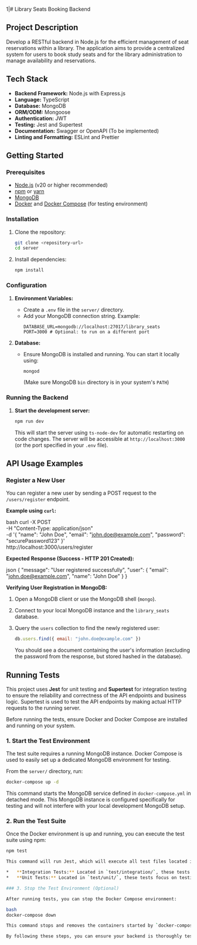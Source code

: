 1|# Library Seats Booking Backend

## Project Description

Develop a RESTful backend in Node.js for the efficient management of seat reservations within a library. The application aims to provide a centralized system for users to book study seats and for the library administration to manage availability and reservations.

## Tech Stack

*   **Backend Framework:** Node.js with Express.js
*   **Language:** TypeScript
*   **Database:** MongoDB
*   **ORM/ODM:** Mongoose
*   **Authentication:** JWT
*   **Testing:** Jest and Supertest
*   **Documentation:** Swagger or OpenAPI (To be implemented)
*   **Linting and Formatting:** ESLint and Prettier

## Getting Started

### Prerequisites

*   [Node.js](https://nodejs.org/) (v20 or higher recommended)
*   [npm](https://www.npmjs.com/) or [yarn](https://yarnpkg.com/)
*   [MongoDB](https://www.mongodb.com/)
*   [Docker](https://www.docker.com/) and [Docker Compose](https://docs.docker.com/compose/) (for testing environment)

### Installation

1.  Clone the repository:
    ```bash
    git clone <repository-url>
    cd server
    ```

2.  Install dependencies:
    ```bash
    npm install
    ```

### Configuration

1.  **Environment Variables:**
    *   Create a `.env` file in the `server/` directory.
    *   Add your MongoDB connection string. Example:
        ```env
        DATABASE_URL=mongodb://localhost:27017/library_seats
        PORT=3000 # Optional: to run on a different port
        ```

2.  **Database:**
    *   Ensure MongoDB is installed and running. You can start it locally using:
        ```bash
        mongod
        ```
        (Make sure MongoDB `bin` directory is in your system's `PATH`)

### Running the Backend

1.  **Start the development server:**
    ```bash
    npm run dev
    ```
    This will start the server using `ts-node-dev` for automatic restarting on code changes. The server will be accessible at `http://localhost:3000` (or the port specified in your `.env` file).

## API Usage Examples


### Register a New User

You can register a new user by sending a POST request to the `/users/register` endpoint.

**Example using `curl`:**

bash
curl -X POST \
-H "Content-Type: application/json" \
-d '{
"name": "John Doe",
"email": "john.doe@example.com",
"password": "securePassword123"
}' \
http://localhost:3000/users/register


**Expected Response (Success - HTTP 201 Created):**

json
{
"message": "User registered successfully",
"user": {
"email": "john.doe@example.com",
"name": "John Doe"
}
}


**Verifying User Registration in MongoDB:**

1.  Open a MongoDB client or use the MongoDB shell (`mongo`).
2.  Connect to your local MongoDB instance and the `library_seats` database.
3.  Query the `users` collection to find the newly registered user:

    ```javascript
    db.users.find({ email: "john.doe@example.com" })
    ```

    You should see a document containing the user's information (excluding the password from the response, but stored hashed in the database).

## Running Tests

This project uses **Jest** for unit testing and **Supertest** for integration testing to ensure the reliability and correctness of the API endpoints and business logic. Supertest is used to test the API endpoints by making actual HTTP requests to the running server.

Before running the tests, ensure Docker and Docker Compose are installed and running on your system.

### 1. Start the Test Environment

The test suite requires a running MongoDB instance. Docker Compose is used to easily set up a dedicated MongoDB environment for testing.

From the `server/` directory, run:
```bash
docker-compose up -d
```
This command starts the MongoDB service defined in `docker-compose.yml` in detached mode. This MongoDB instance is configured specifically for testing and will not interfere with your local development MongoDB setup.

### 2. Run the Test Suite

Once the Docker environment is up and running, you can execute the test suite using npm:
```bash
npm test

This command will run Jest, which will execute all test files located in the `test/` directory. The test suite includes:

*   **Integration Tests:** Located in `test/integration/`, these tests use Supertest to send HTTP requests to the API endpoints and verify the responses. They test the full flow of API requests, including controllers, services, and database interactions. Examples include testing user registration, login, and profile management.
*   **Unit Tests:** Located in `test/unit/`, these tests focus on testing individual functions or modules in isolation, such as services and utility functions.

### 3. Stop the Test Environment (Optional)

After running tests, you can stop the Docker Compose environment:

bash
docker-compose down

This command stops and removes the containers started by `docker-compose up`, cleaning up the test environment.

By following these steps, you can ensure your backend is thoroughly tested and functions as expected.